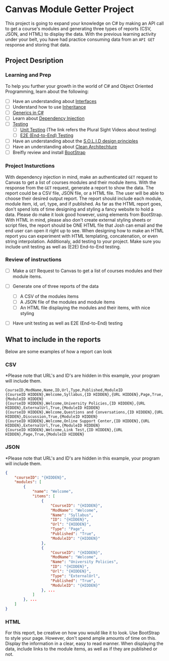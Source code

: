 # Canvas Module Getter Project
This project is going to expand your knowledge on C# by making an API call to get a course's modules and generating three types of reports (CSV, JSON, and HTML) to display the data. With the previous learning activity under your belt, you have had practice consuming data from an `API GET` response and storing that data. 

## Project Desription

### Learning and Prep
To help you further your growth in the world of C# and Object Oriented Programming, learn about the following:
 - [ ] Have an understanding about [Interfaces](https://docs.microsoft.com/en-us/dotnet/csharp/language-reference/keywords/interface)
 - [ ] Understand how to use [Inheritance](https://docs.microsoft.com/en-us/dotnet/csharp/tutorials/inheritance)
 - [ ] [Generics in C#](https://docs.microsoft.com/en-us/dotnet/csharp/programming-guide/generics/generic-type-parameters)
 - [ ] Learn about [Dependency Injection](https://www.freecodecamp.org/news/a-quick-intro-to-dependency-injection-what-it-is-and-when-to-use-it-7578c84fa88f/)
 - [ ] [Testing](https://codeahoy.com/2016/07/05/unit-integration-and-end-to-end-tests-finding-the-right-balance/)
   - [ ] [Unit Testing](https://app.pluralsight.com/player?course=csharp-fundamentals-dev&author=scott-allen&name=1611b295-37f9-4471-8f7d-a50b9fdfc1de&clip=0) (The link refers the Plural Sight Videos about testing)
   - [ ] [E2E (End-to-End) Testing](https://www.guru99.com/end-to-end-testing.html)
- [ ] Have an understanding about the [S.O.L.I.D design principles](https://en.wikipedia.org/wiki/SOLID)
- [ ] Have an understanding about [Clean Architechture](https://www.freecodecamp.org/news/a-quick-introduction-to-clean-architecture-990c014448d2/)
- [ ] Breifly review and install [BootStrap](https://getbootstrap.com/)
 
### Project Insturctions
With dependency injection in mind, make an authenticated `GET` request to Canvas to get a list of courses modules and their module items. With the response from the `GET` request, generate a report to show the data. The report could be a CSV file, JSON file, or a HTML file. The user will be able to choose their desired output report. The report should include each module, module item, id, url, type, and if published. As far as the HTML report goes, don't spend lots of time designing and styling a fancy website to hold a data. Please do make it look good however, using elements from BootStrap. With HTML in mind, please also don't create external styling sheets or script files, the report should be ONE HTML file that Josh can email and the end user can open it right up to see. When designing how to make an HTML report you can experiment with HTML templating, concatenation, or even string interpolation. Additionaly, add testing to your project. Make sure you include unit testing as well as (E2E) End-to-End testing.

### Review of instructions 
- [ ] Make a `GET` Request to Canvas to get a list of courses modules and their module items.
- [ ] Generate one of three reports of the data
  - [ ] A CSV of the modules items
  - [ ] A JSON file of the modules and module items
  - [ ] An HTML file displaying the modules and their items, with nice styling
- [ ] Have unit testing as well as E2E (End-to-End) testing


## What to include in the reports
Below are some examples of how a report can look

### CSV
*Please note that URL's and ID's are hidden in this example, your program will include them. 
``` csv 
CourseID,ModName,Name,ID,Url,Type,Published,ModuleID
{CourseID HIDDEN},Welcome,Syllabus,{ID HIDDEN},{URL HIDDEN},Page,True,{ModuleID HIDDEN}
{CourseID HIDDEN},Welcome,University Policies,{ID HIDDEN},{URL HIDDEN},ExternalUrl,True,{ModuleID HIDDEN}
{CourseID HIDDEN},Welcome,Questions and Conversations,{ID HIDDEN},{URL HIDDEN},Discussion,True,{ModuleID HIDDEN}
{CourseID HIDDEN},Welcome,Online Support Center,{ID HIDDEN},{URL HIDDEN},ExternalUrl,True,{ModuleID HIDDEN}
{CourseID HIDDEN},Welcome,Link Test,{ID HIDDEN},{URL HIDDEN},Page,True,{ModuleID HIDDEN}
```

### JSON
*Please note that URL's and ID's are hidden in this example, your program will include them. 
``` JSON
{
    "courseID": "{HIDDEN}",
    "modules": [
        {
            "name": "Welcome",
            "items": [
                {
                    "CourseID": "{HIDDEN}",
                    "ModName": "Welcome",
                    "Name": "Syllabus",
                    "ID": "{HIDDEN}",
                    "Url": "{HIDDEN}",
                    "Type": "Page",
                    "Published": "True",
                    "ModuleID": "{HIDDEN}"
                },
                {
                    "CourseID": "{HIDDEN}",
                    "ModName": "Welcome",
                    "Name": "University Policies",
                    "ID": "{HIDDEN}",
                    "Url": "{HIDDEN}",
                    "Type": "ExternalUrl",
                    "Published": "True",
                    "ModuleID": "{HIDDEN}"
                }, ...
            ]
        }, ...
    ]
}
```

### HTML 
For this report, be creative on how you would like it to look. Use BootStrap to style your page. However, don't spend ample amounts of time on this. Display the information in a clear, easy to read manner. When displaying the data, include links to the module items, as well as if they are published or not.
